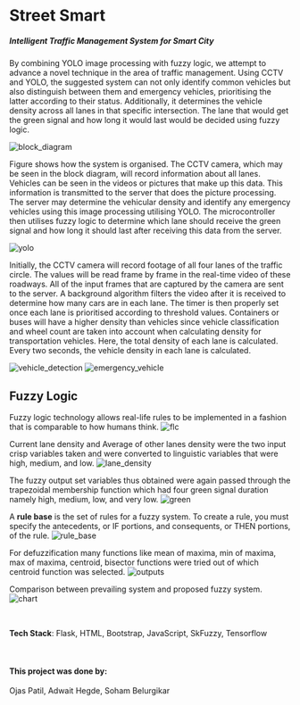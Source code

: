 # Street Smart
##### Intelligent Traffic Management System for Smart City

By combining YOLO image processing with fuzzy logic, we attempt to advance a novel technique in the area of traffic management. Using CCTV and YOLO, the suggested system can not only identify common vehicles but also distinguish between them and emergency vehicles, prioritising the latter according to their status. Additionally, it determines the vehicle density across all lanes in that specific intersection. The lane that would get the green signal and how long it would last would be decided using fuzzy logic.

![block_diagram](images/block_diagram.png)

Figure shows how the system is organised. The CCTV camera, which may be seen in the block diagram, will record information about all lanes. Vehicles can be seen in the videos or pictures that make up this data. This information is transmitted to the server that does the picture processing. The server may determine the vehicular density and identify any emergency vehicles using this image processing utilising YOLO. The microcontroller then utilises fuzzy logic to determine which lane should receive the green signal and how long it should last after receiving this data from the server.

![yolo](images/yolo.png)


Initially, the CCTV camera will record footage of all four lanes of the traffic circle. The values will be read frame by frame in the real-time video of these roadways. All of the input frames that are captured by the camera are sent to the server. A background algorithm filters the video after it is received to determine how many cars are in each lane. The timer is then properly set once each lane is prioritised according to threshold values. Containers or buses will have a higher density than vehicles since vehicle classification and wheel count are taken into account when calculating density for transportation vehicles. Here, the total density of each lane is calculated. Every two seconds, the vehicle density in each lane is calculated.

![vehicle_detection](images/vehicle_detection.png)
![emergency_vehicle](images/emergency_vehicle.png)

## Fuzzy Logic

Fuzzy logic technology allows real-life rules to be implemented in a fashion that is comparable to how humans think.
![flc](images/flc.png)

Current lane density and Average of other lanes density were the two input crisp variables taken and were converted to linguistic variables that were high, medium, and low.
![lane_density](images/lane_density.png)

The fuzzy output set variables thus obtained were again passed through the trapezoidal membership function which had four green signal duration namely high, medium, low, and very low.
![green](images/green.png)


A **rule base** is the set of rules for a fuzzy system. To create a rule, you must specify the antecedents, or IF portions, and consequents, or THEN portions, of the rule.
![rule_base](images/rule_base.png)

For defuzzification many functions like mean of maxima, min of maxima, max of maxima, centroid, bisector functions were tried out of which centroid function was selected. 
![outputs](images/outputs.png)

Comparison between prevailing system and proposed fuzzy system.
![chart](images/chart.png)

<br />

**Tech Stack**: Flask, HTML, Bootstrap, JavaScript, SkFuzzy, Tensorflow

<br />

#### This project was done by: 
Ojas Patil, Adwait Hegde, Soham Belurgikar